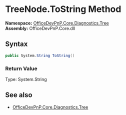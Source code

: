 # TreeNode.ToString Method  
**Namespace:** [OfficeDevPnP.Core.Diagnostics.Tree](OfficeDevPnP.Core.Diagnostics.Tree.md)  
**Assembly:** OfficeDevPnP.Core.dll  
## Syntax
```C#
public System.String ToString()
```
### Return Value
Type: System.String  

## See also
- [OfficeDevPnP.Core.Diagnostics.Tree](OfficeDevPnP.Core.Diagnostics.Tree.md)
